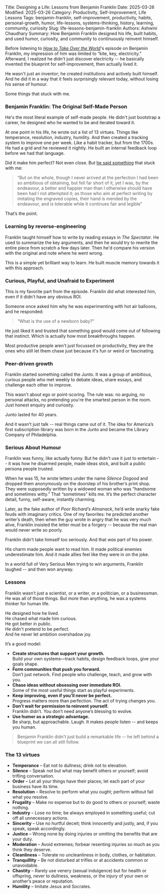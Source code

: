 Title: Designing a Life: Lessons from Benjamin Franklin
Date: 2025-03-26
Modified: 2025-03-26
Category:  Productivity, Self-Improvement, Life Lessons
Tags:  benjamin-franklin, self-improvement, productivity, habits, personal-growth, humor, life-lessons, systems-thinking, history, learning, community, curiosity
Slug: life-lessons-benjamin-franklin
Authors: Ashwini Chaudhary
Summary: How Benjamin Franklin designed his life, built habits, and used humor, curiosity, and community to continuously reinvent himself.


Before listening to [_How to Take Over the World_](https://www.takeoverpod.com/episodes/benjamin-franklin)'s episode on Benjamin Franklin, my impression of him was limited to “kite, key, electricity.” Afterward, I realized he didn't just discover electricity -- he basically invented the blueprint for self-improvement, then actually lived it.

He wasn't just an inventor; he created institutions and actively built himself. And he did it in a way that it feels surprisingly relevant today, without losing his sense of humour.

Some things that stuck with me.

### Benjamin Franklin: The Original Self-Made Person

He's the most literal example of self-made people. He didn't just bootstrap a career, he designed who he wanted to be and iterated toward it.

At one point in his life, he wrote out a list of 13 virtues. Things like temperance, resolution, industry, humility. And then created a tracking system to improve one per week. Like a habit tracker, but from the 1700s. He had a grid and he reviewed it nightly. He built an internal feedback loop before we had that language.

Did it make him perfect? Not even close. But [he said something](https://www.goodreads.com/quotes/426224-but-on-the-whole-though-i-never-arrived-at-the) that stuck with me:

> “But on the whole, though I never arrived at the perfection I had been so ambitious of obtaining, but fell far short of it, yet I was, by the endeavour, a better and happier man than I otherwise should have been had I not attempted it; as those who aim at perfect writing by imitating the engraved copies, their hand is mended by the endeavour, and is tolerable while it continues fair and legible”

That’s the point.


### Learning by reverse-engineering

Franklin taught himself how to write by reading essays in _The Spectator_. He used to summarize the key arguments, and then he would try to rewrite the entire piece from scratch a few days later. Then he'd compare his version with the original and note where he went wrong.

This is a simple yet brilliant way to learn. He built muscle memory towards it with this approach.


### Curious, Playful, and Unafraid to Experiment

This is my favorite part from the episode. Franklin did what interested him, even if it didn't have any obvious ROI.

Someone once asked him why he was experimenting with hot air balloons, and he responded:

> “What is the use of a newborn baby?”

He just liked it and trusted that something good would come out of following that instinct. Which is actually how most breakthroughs happen.

Most productive people aren't just focussed on productivity, they are the ones who still let them chase just because it's fun or weird or fascinating.

### Peer-driven growth

Franklin started something called the Junto. It was a group of ambitious, curious people who met weekly to debate ideas, share essays, and challenge each other to improve.

This wasn't about ego or point-scoring. The rule was: no arguing, no personal attacks, no pretending you're the smartest person in the room. Just honest enquiry and curiosity.

Junto lasted for 40 years.

And it wasn’t just talk -- real things came out of it. The idea for America’s first subscription library was born in the Junto and became the Library Company of Philadelphia.

### Serious About Humour

Franklin was funny, like actually funny. But he didn't use it just to entertain -- it was how he disarmed people, made ideas stick, and built a public persona people trusted.

When he was 15, he wrote letters under the name _Silence Dogood_ and dropped them anonymously on the doorstep of his brother’s print shop. They were supposedly written by a widowed woman who was “handsome and sometimes witty.” That “sometimes” kills me. It’s the perfect character detail, funny, self-aware, instantly charming.

Later, as the fake author of _Poor Richard’s Almanack_, he’d write snarky fake feuds with imaginary critics. One of my favorites: he predicted another writer’s death, then when the guy wrote in angry that he was very much alive, Franklin insisted the letter must be a forgery -- because the real man would never write so poorly.

Franklin didn’t take himself too seriously.  And that _was_ part of his power.

His charm made people want to read him. It made political enemies underestimate him. And it made allies feel like they were in on the joke.

In a world full of Very Serious Men trying to win arguments, Franklin laughed -- and then won anyway.

### Lessons

Franklin wasn’t just a scientist, or a writer, or a politician, or a businessman. He was all of those things. But more than anything, he was a systems thinker for human life.

He designed how he lived.  
He chased what made him curious.  
He got better in public.  
He didn't pretend to be perfect.  
And he never let ambition overshadow joy.


It’s a good model:

- **Create structures that support your growth.**  
    Build your own systems—track habits, design feedback loops, give your goals shape.
- **Form communities that push you forward.**  
    Don’t just network. Find people who challenge, teach, and grow with you.
- **Chase ideas without obsessing over immediate ROI.**  
    Some of the most useful things start as playful experiments.
- **Keep improving, even if you’ll never be perfect.**  
    Progress matters more than perfection. The act of trying changes you.
- **Don’t wait for permission to reinvent yourself.**  
    Franklin didn’t. You don’t need anyone’s blessing to evolve.
- **Use humor as a strategic advantage.**  
    Be sharp, but approachable. Laugh. It makes people listen -- and keeps you human.


> Benjamin Franklin didn't just build a remarkable life -- he left behind a blueprint we can all still follow.

### The 13 virtues

- **Temperance** – Eat not to dullness; drink not to elevation.
- **Silence** – Speak not but what may benefit others or yourself; avoid trifling conversation.
- **Order** – Let all your things have their places; let each part of your business have its time.
- **Resolution** – Resolve to perform what you ought; perform without fail what you resolve.
- **Frugality** – Make no expense but to do good to others or yourself; waste nothing.
- **Industry** – Lose no time; be always employed in something useful; cut off all unnecessary actions.
- **Sincerity** – Use no hurtful deceit; think innocently and justly, and, if you speak, speak accordingly.
- **Justice** – Wrong none by doing injuries or omitting the benefits that are your duty.
- **Moderation** – Avoid extremes; forbear resenting injuries so much as you think they deserve.
- **Cleanliness** – Tolerate no uncleanliness in body, clothes, or habitation.
- **Tranquillity** – Be not disturbed at trifles or at accidents common or unavoidable.
- **Chastity** – Rarely use venery (sexual indulgence) but for health or offspring, never to dullness, weakness, or the injury of your own or another’s peace or reputation.
- **Humility** – Imitate Jesus and Socrates.